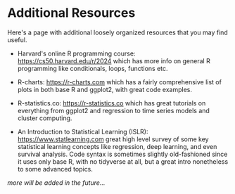 
# Additional Resources

Here's a page with additional loosely organized resources that you may find useful.

- Harvard's online R programming course: <https://cs50.harvard.edu/r/2024> which has more info on general R programming like conditionals, loops, functions etc.

- R-charts: <https://r-charts.com> which has a fairly comprehensive list of plots in both base R and ggplot2, with great code examples.

- R-statistics.co: <https://r-statistics.co> which has great tutorials on everything from ggplot2 and regression to time series models and cluster computing.

- An Introduction to Statistical Learning (ISLR): <https://www.statlearning.com> great high level survey of some key statistical learning concepts like regression, deep learning, and even survival analysis. Code syntax is sometimes slightly old-fashioned since it uses only base R, with no tidyverse at all, but a great intro nonetheless to some advanced topics.

*more will be added in the future...*
